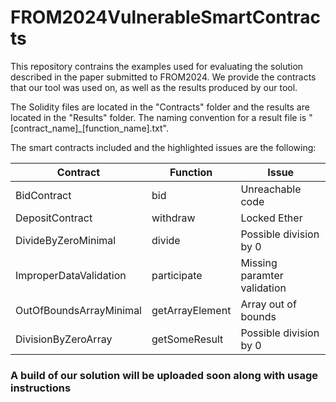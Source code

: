 # FROM2024VulnerableSmartContracts

This repository contrains the examples used for evaluating the solution described in the paper submitted to FROM2024. We provide the contracts that our tool was used on, as well as the results produced by our tool.

The Solidity files are located in the "Contracts" folder and the results are located in the "Results" folder. The naming convention for a result file is "[contract_name]_[function_name].txt".

The smart contracts included and the highlighted issues are the following:

| Contract                | Function        | Issue                       |
|-------------------------|-----------------|-----------------------------|
| BidContract             | bid             | Unreachable code            |
| DepositContract         | withdraw        | Locked Ether                |
| DivideByZeroMinimal     | divide          | Possible division by 0      |
| ImproperDataValidation  | participate     | Missing paramter validation |
| OutOfBoundsArrayMinimal | getArrayElement | Array out of bounds         |
| DivisionByZeroArray     | getSomeResult   | Possible division by 0      |

### A build of our solution will be uploaded soon along with usage instructions